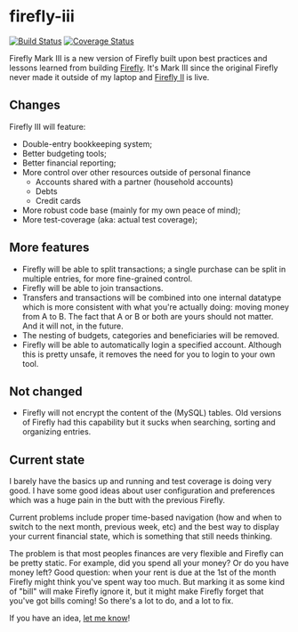 firefly-iii
===========

[![Build Status](https://travis-ci.org/JC5/firefly-iii.svg?branch=master)](https://travis-ci.org/JC5/firefly-iii)
[![Coverage Status](https://coveralls.io/repos/JC5/firefly-iii/badge.png?branch=master)](https://coveralls.io/r/JC5/firefly-iii?branch=master)

Firefly Mark III is a new version of Firefly built upon best practices and lessons learned
from building [Firefly](https://github.com/JC5/Firefly). It's Mark III since the original Firefly never made it outside of my
laptop and [Firefly II](https://github.com/JC5/Firefly) is live.

## Changes

Firefly III will feature:

- Double-entry bookkeeping system;
- Better budgeting tools;
- Better financial reporting;
- More control over other resources outside of personal finance
  - Accounts shared with a partner (household accounts)
  - Debts
  - Credit cards
- More robust code base (mainly for my own peace of mind);
- More test-coverage (aka: actual test coverage);

## More features
 
- Firefly will be able to split transactions; a single purchase can be split in multiple entries, for more fine-grained control.
- Firefly will be able to join transactions.
- Transfers and transactions will be combined into one internal datatype which is more consistent with what you're actually doing: moving money from A to B. The fact that A or B or both are yours should not matter. And it will not, in the future.
- The nesting of budgets, categories and beneficiaries will be removed.
- Firefly will be able to automatically login a specified account. Although this is pretty unsafe, it removes the need for you to login to your own tool. 

## Not changed

- Firefly will not encrypt the content of the (MySQL) tables. Old versions of Firefly had this capability but it sucks when searching, sorting and organizing entries.

## Current state
I barely have the basics up and running and test coverage is doing very good. I have some good ideas about user configuration and preferences which was a huge pain in the butt with the previous Firefly.

Current problems include proper time-based navigation (how and when to switch to the next month, previous week, etc) and the best
way to display your current financial state, which is something that still needs thinking.


The problem is that most peoples finances are very flexible and Firefly can be pretty static. For example, did you spend all your money? Or
do you have money left? Good question: when your rent is due at the 1st of the month Firefly might think you've spent way too much. But
marking it as some kind of "bill" will make Firefly ignore it, but it might make Firefly forget that you've got bills coming! So there's
a lot to do, and a lot to fix.

If you have an idea, [let me know](https://github.com/JC5/firefly-iii/issues/new)!
